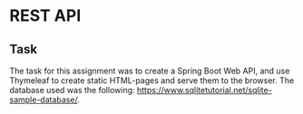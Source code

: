# REST API

## Task

The task for this assignment was to create a Spring Boot Web API, and use Thymeleaf to create static HTML-pages and serve them to the browser. The database used was the following: https://www.sqlitetutorial.net/sqlite-sample-database/. 
